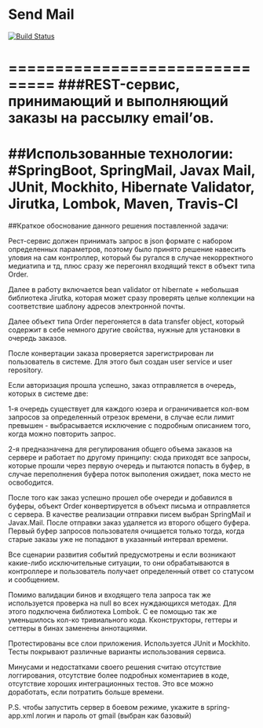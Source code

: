 Send Mail
===============================

[![Build Status](https://travis-ci.org/yuriikovalchuk/SendMail.svg?branch=master)](https://travis-ci.org/yuriikovalchuk/SendMail)

===============================
###REST-сервис, принимающий и выполняющий заказы на рассылку email’ов.
===============================
##Использованные технологии:
#SpringBoot, SpringMail, Javax Mail, JUnit, Mockhito, Hibernate Validator, Jirutka, Lombok, Maven, Travis-CI
===============================
##Краткое обоснование данного решения поставленной задачи:

Рест-сервис должен принимать запрос в json формате с набором определенных параметров,
поэтому было принято решение навесить уловия на сам контроллер,
который бы ругался в случае некорректного медиатипа и тд, плюс сразу же перегонял входящий текст в объект типа Order.

Далее в работу включается bean validator от hibernate + небольшая библиотека Jirutka,
которая может сразу проверять целые коллекции на соответствие шаблону адресов электронной почты.

Далее объект типа Order перегоняется в data transfer object, который содержит в себе немного другие свойства,
нужные для установки в очередь заказов.

После конвертации заказа проверяется зарегистрирован ли пользователь в системе.
Для этого был создан user service и user repository.

Если авторизация прошла успешно, заказ отправляется в очередь, которых в системе две:

1-я очередь существует для каждого юзера и ограничивается кол-вом запросов за определенный отрезок времени,
в случае если лимит превышен - выбрасывается исключение с подробным описанием того, когда можно повторить запрос.

2-я предназначена для регулирования общего объема заказов на сервере и работает по другому принципу:
сюда приходят все запросы, которые прошли через первую очередь и пытаются попасть в буфер,
в случае переполнения буфера поток выполения ожидает, пока место не освободится.

После того как заказ успешно прошел обе очереди и добавился в буферы, объект Order конвертируется в объект письма
и отправляется с сервера. В качестве реализации отправки писем выбран SpringMail и Javax.Mail.
После отправки заказ удаляется из второго общего буфера. Первый буфер запросов пользователя очищается только тогда,
когда старые заказы уже не попадают в указанный интервал времени.

Все сценарии развития событий предусмотрены и если возникают какие-либо исключительные ситуации,
то они обрабатываются в контроллере и пользователь получает определенный ответ со статусом и сообщением.

Помимо валидации бинов и входящего тела запроса так же используется проверка на null во всех нуждающихся
методах. Для этого подключена библиотека Lombok. С ее помощью так же уменьшилось кол-ко тривиального кода.
Кконструкторы, геттеры и сеттеры в бинах заменены аннотациями.

Протестированы все слои приложения. Используется JUnit и Mockhito. Тесты покрывают различные
варианты использования сервиса.

Минусами и недостатками своего решения считаю отсутствие логгирования, отсутствие более подробных коментариев в коде,
отсутствие хороших интеграционных тестов. Это все можно доработать, если потратить больше времени.

P.S. чтобы запустить сервер в боевом режиме, укажите в spring-app.xml логин и пароль от gmail (выбран как базовый)